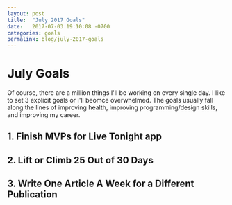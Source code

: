```yaml
---
layout: post
title:  "July 2017 Goals"
date:   2017-07-03 19:10:08 -0700
categories: goals
permalink: blog/july-2017-goals
---
```


# July Goals

Of course, there are a million things I'll be working on every single day. I like to set 3 explicit goals or I'll beomce overwhelmed. The goals usually fall along the lines of improving health, improving programming/design skills, and improving my career.


## 1. Finish MVPs for Live Tonight app
## 2. Lift or Climb 25 Out of 30 Days
## 3. Write One Article A Week for a Different Publication
